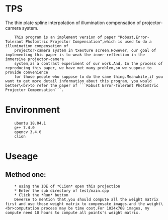 # TPS
The thin plate spline interpolation of illumination compensation of projector-camera system.

		This program is an implement version of paper "Robust,Error-Tolerant Photomtric Projector Compensation",which is used to do a illumination compensation of
		projector-camera system in txexture screen.However, our goal of implementing this paper is to weak the inner-reflection in the immersive projector-camera
		system,as a contrast experiment of our work.And, In the process of reproducing this paper, we have met many problem,so we suppose to provide convenience 
		for those people who suppose to do the same thing.Meanwhile,if you want to get more detail information about this program, you would better\<br>to refer the paper of ```Robust Error-Tolerant Photomtric Projector Compensation```.

# Environment
		ubuntu 18.04.1
		g++ 7.4.0
		opencv 3.4.6
		clion

# Useage
## Method one:
		* using the IDE of *CLion* open this projection
		* Enter the sub directory of test/main.cpp
		* Click the *Run* button
		Deverse to mention that,you should compute all the weight matrix first and use those weight matrix to compensate images.and the weight\<br>computation process may be time cost.For 1024x768 images, my compute need 10 hours to compute all points's weight matrix.
